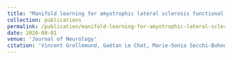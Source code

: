 ```yaml
---
title: "Manifold learning for amyotrophic lateral sclerosis functional loss assessment: Development and validation of a prognosis model"
collection: publications
permalink: /publication/manifold-learning-for-amyotrophic-lateral-sclerosis-functional-loss-assessment-development-and-valid
date: 2020-09-01
venue: 'Journal of Neurology'
citation: 'Vincent Grollemund, Gaétan Le Chat, Marie-Sonia Secchi-Buhour, François Delbot, Jean-François Pradat-Peyre, Peter Bede, Pierre-François Pradat. "Manifold learning for amyotrophic lateral sclerosis functional loss assessment: Development and validation of a prognosis model". Journal of Neurology, 2020.'
---
```

